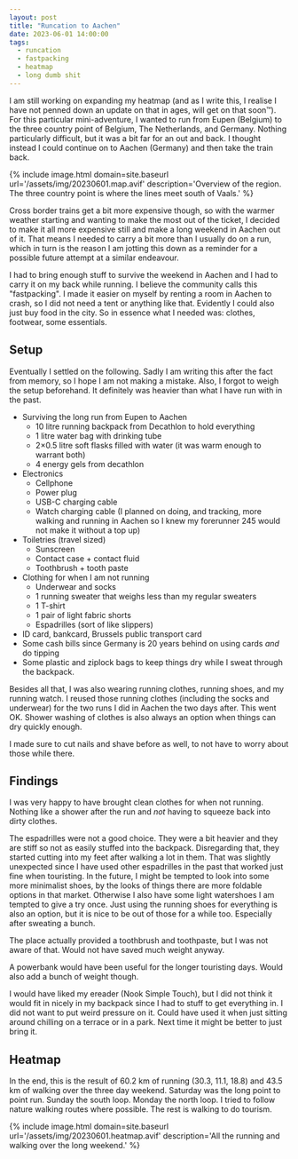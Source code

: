 ```yaml
---
layout: post
title: "Runcation to Aachen"
date: 2023-06-01 14:00:00
tags:
  - runcation
  - fastpacking
  - heatmap
  - long dumb shit
---
```


I am still working on expanding my heatmap (and as I write this, I realise I
have not penned down an update on that in ages, will get on that soon™). For
this particular mini-adventure, I wanted to run from Eupen (Belgium) to the
three country point of Belgium, The Netherlands, and Germany. Nothing
particularly difficult, but it was a bit far for an out and back. I thought
instead I could continue on to Aachen (Germany) and then take the train back.

{% include image.html domain=site.baseurl url='/assets/img/20230601.map.avif' description='Overview of the region. The three country point is where the lines meet south of Vaals.' %}

Cross border trains get a bit more expensive though, so with the warmer weather
starting and wanting to make the most out of the ticket, I decided to make it
all more expensive still and make a long weekend in Aachen out of it. That
means I needed to carry a bit more than I usually do on a run, which in turn is
the reason I am jotting this down as a reminder for a possible future attempt
at a similar endeavour.

I had to bring enough stuff to survive the weekend in Aachen and I had to carry
it on my back while running. I believe the community calls this "fastpacking".
I made it easier on myself by renting a room in Aachen to crash, so I did not
need a tent or anything like that. Evidently I could also just buy food in the
city. So in essence what I needed was: clothes, footwear, some essentials.

## Setup

Eventually I settled on the following. Sadly I am writing this after the fact
from memory, so I hope I am not making a mistake. Also, I forgot to weigh the
setup beforehand. It definitely was heavier than what I have run with in the
past.

- Surviving the long run from Eupen to Aachen
  - 10 litre running backpack from Decathlon to hold everything
  - 1 litre water bag with drinking tube
  - 2×0.5 litre soft flasks filled with water (it was warm enough to warrant
    both)
  - 4 energy gels from decathlon
- Electronics
  - Cellphone
  - Power plug
  - USB-C charging cable
  - Watch charging cable (I planned on doing, and tracking, more walking and
    running in Aachen so I knew my forerunner 245 would not make it without a
    top up)
- Toiletries (travel sized)
  - Sunscreen
  - Contact case + contact fluid
  - Toothbrush + tooth paste
- Clothing for when I am not running
  - Underwear and socks
  - 1 running sweater that weighs less than my regular sweaters
  - 1 T-shirt
  - 1 pair of light fabric shorts
  - Espadrilles (sort of like slippers)
- ID card, bankcard, Brussels public transport card
- Some cash bills since Germany is 20 years behind on using cards _and_ do
  tipping
- Some plastic and ziplock bags to keep things dry while I sweat through the
  backpack.

Besides all that, I was also wearing running clothes, running shoes, and my
running watch. I reused those running clothes (including the socks and
underwear) for the two runs I did in Aachen the two days after. This went OK.
Shower washing of clothes is also always an option when things can dry quickly
enough.

I made sure to cut nails and shave before as well, to not have to worry about
those while there.

## Findings

I was very happy to have brought clean clothes for when not running. Nothing
like a shower after the run and _not_ having to squeeze back into dirty
clothes.

The espadrilles were not a good choice. They were a bit heavier and they are
stiff so not as easily stuffed into the backpack. Disregarding that, they
started cutting into my feet after walking a lot in them. That was slightly
unexpected since I have used other espadrilles in the past that worked just
fine when touristing. In the future, I might be tempted to look into some more
minimalist shoes, by the looks of things there are more foldable options in
that market. Otherwise I also have some light watershoes I am tempted to give a
try once. Just using the running shoes for everything is also an option, but it
is nice to be out of those for a while too. Especially after sweating a bunch.

The place actually provided a toothbrush and toothpaste, but I was not aware of
that. Would not have saved much weight anyway.

A powerbank would have been useful for the longer touristing days. Would also
add a bunch of weight though.

I would have liked my ereader (Nook Simple Touch), but I did not think it would
fit in nicely in my backpack since I had to stuff to get everything in. I did
not want to put weird pressure on it. Could have used it when just sitting
around chilling on a terrace or in a park. Next time it might be better to just
bring it.

## Heatmap

In the end, this is the result of 60.2 km of running (30.3, 11.1, 18.8) and
43.5 km of walking over the three day weekend. Saturday was the long point to
point run. Sunday the south loop. Monday the north loop. I tried to follow
nature walking routes where possible. The rest is walking to do tourism.

{% include image.html domain=site.baseurl url='/assets/img/20230601.heatmap.avif' description='All the running and walking over the long weekend.' %}
